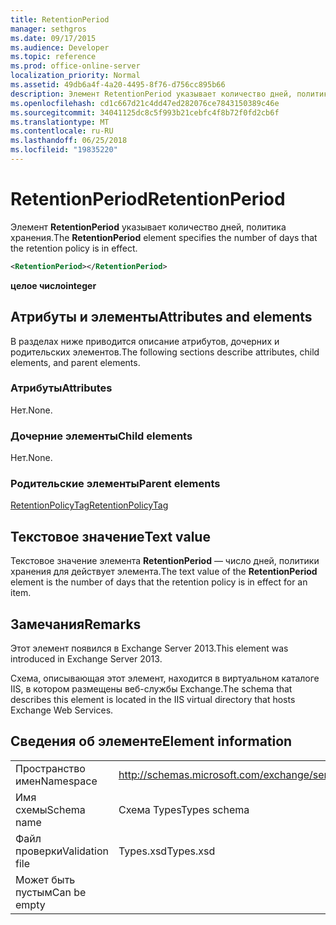```yaml
---
title: RetentionPeriod
manager: sethgros
ms.date: 09/17/2015
ms.audience: Developer
ms.topic: reference
ms.prod: office-online-server
localization_priority: Normal
ms.assetid: 49db6a4f-4a20-4495-8f76-d756cc895b66
description: Элемент RetentionPeriod указывает количество дней, политика хранения.
ms.openlocfilehash: cd1c667d21c4dd47ed282076ce7843150389c46e
ms.sourcegitcommit: 34041125dc8c5f993b21cebfc4f8b72f0fd2cb6f
ms.translationtype: MT
ms.contentlocale: ru-RU
ms.lasthandoff: 06/25/2018
ms.locfileid: "19835220"
---
```

# <a name="retentionperiod"></a><span data-ttu-id="5d304-103">RetentionPeriod</span><span class="sxs-lookup"><span data-stu-id="5d304-103">RetentionPeriod</span></span>

<span data-ttu-id="5d304-104">Элемент **RetentionPeriod** указывает количество дней, политика хранения.</span><span class="sxs-lookup"><span data-stu-id="5d304-104">The **RetentionPeriod** element specifies the number of days that the retention policy is in effect.</span></span> 
  
```XML
<RetentionPeriod></RetentionPeriod>
```

 <span data-ttu-id="5d304-105">**целое число**</span><span class="sxs-lookup"><span data-stu-id="5d304-105">**integer**</span></span>
## <a name="attributes-and-elements"></a><span data-ttu-id="5d304-106">Атрибуты и элементы</span><span class="sxs-lookup"><span data-stu-id="5d304-106">Attributes and elements</span></span>

<span data-ttu-id="5d304-107">В разделах ниже приводится описание атрибутов, дочерних и родительских элементов.</span><span class="sxs-lookup"><span data-stu-id="5d304-107">The following sections describe attributes, child elements, and parent elements.</span></span>
  
### <a name="attributes"></a><span data-ttu-id="5d304-108">Атрибуты</span><span class="sxs-lookup"><span data-stu-id="5d304-108">Attributes</span></span>

<span data-ttu-id="5d304-109">Нет.</span><span class="sxs-lookup"><span data-stu-id="5d304-109">None.</span></span>
  
### <a name="child-elements"></a><span data-ttu-id="5d304-110">Дочерние элементы</span><span class="sxs-lookup"><span data-stu-id="5d304-110">Child elements</span></span>

<span data-ttu-id="5d304-111">Нет.</span><span class="sxs-lookup"><span data-stu-id="5d304-111">None.</span></span>
  
### <a name="parent-elements"></a><span data-ttu-id="5d304-112">Родительские элементы</span><span class="sxs-lookup"><span data-stu-id="5d304-112">Parent elements</span></span>

[<span data-ttu-id="5d304-113">RetentionPolicyTag</span><span class="sxs-lookup"><span data-stu-id="5d304-113">RetentionPolicyTag</span></span>](retentionpolicytag.md)
  
## <a name="text-value"></a><span data-ttu-id="5d304-114">Текстовое значение</span><span class="sxs-lookup"><span data-stu-id="5d304-114">Text value</span></span>

<span data-ttu-id="5d304-115">Текстовое значение элемента **RetentionPeriod** — число дней, политики хранения для действует элемента.</span><span class="sxs-lookup"><span data-stu-id="5d304-115">The text value of the **RetentionPeriod** element is the number of days that the retention policy is in effect for an item.</span></span> 
  
## <a name="remarks"></a><span data-ttu-id="5d304-116">Замечания</span><span class="sxs-lookup"><span data-stu-id="5d304-116">Remarks</span></span>

<span data-ttu-id="5d304-117">Этот элемент появился в Exchange Server 2013.</span><span class="sxs-lookup"><span data-stu-id="5d304-117">This element was introduced in Exchange Server 2013.</span></span>
  
<span data-ttu-id="5d304-118">Схема, описывающая этот элемент, находится в виртуальном каталоге IIS, в котором размещены веб-службы Exchange.</span><span class="sxs-lookup"><span data-stu-id="5d304-118">The schema that describes this element is located in the IIS virtual directory that hosts Exchange Web Services.</span></span>
  
## <a name="element-information"></a><span data-ttu-id="5d304-119">Сведения об элементе</span><span class="sxs-lookup"><span data-stu-id="5d304-119">Element information</span></span>

|||
|:-----|:-----|
|<span data-ttu-id="5d304-120">Пространство имен</span><span class="sxs-lookup"><span data-stu-id="5d304-120">Namespace</span></span>  <br/> |http://schemas.microsoft.com/exchange/services/2006/types  <br/> |
|<span data-ttu-id="5d304-121">Имя схемы</span><span class="sxs-lookup"><span data-stu-id="5d304-121">Schema name</span></span>  <br/> |<span data-ttu-id="5d304-122">Схема Types</span><span class="sxs-lookup"><span data-stu-id="5d304-122">Types schema</span></span>  <br/> |
|<span data-ttu-id="5d304-123">Файл проверки</span><span class="sxs-lookup"><span data-stu-id="5d304-123">Validation file</span></span>  <br/> |<span data-ttu-id="5d304-124">Types.xsd</span><span class="sxs-lookup"><span data-stu-id="5d304-124">Types.xsd</span></span>  <br/> |
|<span data-ttu-id="5d304-125">Может быть пустым</span><span class="sxs-lookup"><span data-stu-id="5d304-125">Can be empty</span></span>  <br/> ||
   

